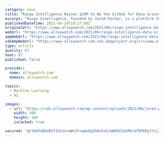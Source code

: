 ```yaml
---
category: news
title: "Rasgo Intelligence Raises $20M to Be the GitHub for Data Science and Machine Learning"
excerpt: "Rasgo Intelligence, founded by Jared Parker, is a platform that helps data scientists transform data faster for use in machine learning applications with its repository of functions and collaborative features."
publishedDateTime: 2021-06-24T19:27:00Z
originalUrl: "https://www.alleywatch.com/2021/06/rasgo-intelligence-data-science-management-platform-feature-store-machine-learning-ops-jared-parker/"
webUrl: "https://www.alleywatch.com/2021/06/rasgo-intelligence-data-science-management-platform-feature-store-machine-learning-ops-jared-parker/"
ampWebUrl: "https://www.alleywatch.com/2021/06/rasgo-intelligence-data-science-management-platform-feature-store-machine-learning-ops-jared-parker/amp/"
cdnAmpWebUrl: "https://www-alleywatch-com.cdn.ampproject.org/c/s/www.alleywatch.com/2021/06/rasgo-intelligence-data-science-management-platform-feature-store-machine-learning-ops-jared-parker/amp/"
type: article
quality: 67
heat: 67
published: false

provider:
  name: alleywatch.com
  domain: alleywatch.com

topics:
  - Machine Learning
  - AI

images:
  - url: "https://cdn.alleywatch.com/wp-content/uploads/2021/06/jared-parker_rasgo-intelligence-300x300.jpg"
    width: 300
    height: 300
    isCached: true

secured: "gCVGHToBkGDSfIXn1e+qW+2F+qAo8g594nEvG/bWSRZIA3PKrbfQFKMy1Yij2wu6QnpsV3klyTGmMNpV1noYP8DFq3ydODumNl6jLXTkbo0/UrcHGe50YuYnjHcUvi1dgaA6eYWHKlgQWv9WADFo50UaYab9Y3vL1e0mY0c+jJKRp2GytF31cdFRyrVeCUBn0+5F74j9LyBFwxRAmtzdUBm3RfialV5WF8qYCZvESw9BFrfmw9hJfZeyObpoPbJk8xEnLAwr1+O2xYBZuu4cvOnPXEIZuD0LYlbgFREegdaGcai1rLu/28fkQbs6xVEqzx723F7F8cyoS4y3GSf0DiONOoeD5Mri2S4A1wVjcc4=;LuLFihTFv0MlXySWU6m8Pw=="
---
```


